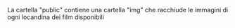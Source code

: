 La cartella "public" contiene una cartella "img" che racchiude le immagini di ogni locandina dei film disponibili